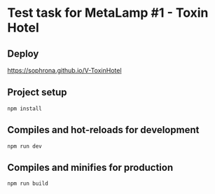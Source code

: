 # Test task for MetaLamp #1 - Toxin Hotel

## Deploy

https://sophrona.github.io/V-ToxinHotel

## Project setup
```
npm install
```

## Compiles and hot-reloads for development
```
npm run dev
```

## Compiles and minifies for production
```
npm run build
```


